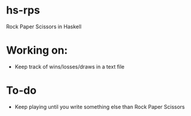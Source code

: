 # hs-rps
Rock Paper Scissors in Haskell
# Working on:
- Keep track of wins/losses/draws in a text file
# To-do
- Keep playing until you write something else than Rock Paper Scissors
